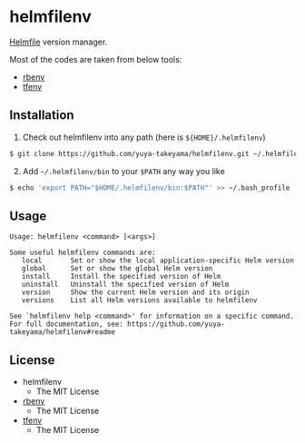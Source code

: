 # helmfilenv

[Helmfile](https://helm.sh) version manager.

Most of the codes are taken from below tools:

* [rbenv](https://github.com/rbenv/rbenv)
* [tfenv](https://github.com/Zordrak/tfenv)

## Installation

1. Check out helmfilenv into any path (here is `${HOME}/.helmfilenv`)

  ```sh
  $ git clone https://github.com/yuya-takeyama/helmfilenv.git ~/.helmfilenv
  ```

2. Add `~/.helmfilenv/bin` to your `$PATH` any way you like

  ```sh
  $ echo 'export PATH="$HOME/.helmfilenv/bin:$PATH"' >> ~/.bash_profile
  ```

## Usage

```
Usage: helmfilenv <command> [<args>]

Some useful helmfilenv commands are:
   local       Set or show the local application-specific Helm version
   global      Set or show the global Helm version
   install     Install the specified version of Helm
   uninstall   Uninstall the specified version of Helm
   version     Show the current Helm version and its origin
   versions    List all Helm versions available to helmfilenv

See `helmfilenv help <command>' for information on a specific command.
For full documentation, see: https://github.com/yuya-takeyama/helmfilenv#readme
```

## License

* helmfilenv
  * The MIT License
* [rbenv](https://github.com/rbenv/rbenv)
  * The MIT License
* [tfenv](https://github.com/Zordrak/tfenv)
  * The MIT License
